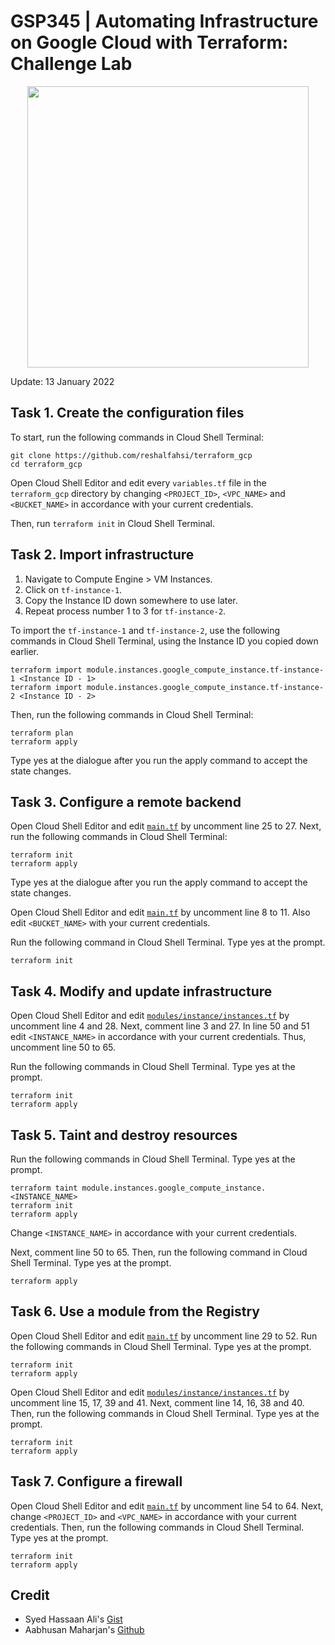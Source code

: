 # GSP345 | Automating Infrastructure on Google Cloud with Terraform: Challenge Lab


<div align="center">
    <a href="https://www.cloudskillsboost.google/public_profiles/b6ff4f06-e98a-4362-b579-a33dc8ecdb0f/badges/1640192">
       <img src="https://raw.githubusercontent.com/reshalfahsi/terraform_gcp/master/assets/badges.png" width = 450>
    </a>

</div>


Update: 13 January 2022


## Task 1. Create the configuration files

To start, run the following commands in Cloud Shell Terminal:

```
git clone https://github.com/reshalfahsi/terraform_gcp
cd terraform_gcp
```

Open Cloud Shell Editor and edit every `variables.tf` file in the `terraform_gcp` directory by changing `<PROJECT_ID>`, `<VPC_NAME>` and `<BUCKET_NAME>` in accordance with your current credentials.

Then, run `terraform init` in Cloud Shell Terminal.


## Task 2. Import infrastructure

1. Navigate to Compute Engine > VM Instances. 
2. Click on `tf-instance-1`. 
3. Copy the Instance ID down somewhere to use later. 
4. Repeat process number 1 to 3 for `tf-instance-2`.

To import the `tf-instance-1` and `tf-instance-2`, use the following commands in Cloud Shell Terminal, using the Instance ID you copied down earlier.

```
terraform import module.instances.google_compute_instance.tf-instance-1 <Instance ID - 1>
terraform import module.instances.google_compute_instance.tf-instance-2 <Instance ID - 2>

```

Then, run the following commands in Cloud Shell Terminal:

```
terraform plan
terraform apply
```

Type yes at the dialogue after you run the apply command to accept the state changes.


## Task 3. Configure a remote backend

Open Cloud Shell Editor and edit [`main.tf`]("./main.tf") by uncomment line 25 to 27. Next, run the following commands in Cloud Shell Terminal:

```
terraform init
terraform apply
```

Type yes at the dialogue after you run the apply command to accept the state changes.

Open Cloud Shell Editor and edit [`main.tf`]("./main.tf") by uncomment line 8 to 11. Also edit `<BUCKET_NAME>` with your current credentials.

Run the following command in Cloud Shell Terminal. Type yes at the prompt.

```
terraform init
```

## Task 4. Modify and update infrastructure

Open Cloud Shell Editor and edit [`modules/instance/instances.tf`]("./modules/instance/instances.tf") by uncomment line 4 and 28. Next, comment line 3 and 27. In line 50 and 51 edit `<INSTANCE_NAME>` in accordance with your current credentials. Thus, uncomment line 50 to 65.

Run the following commands in Cloud Shell Terminal. Type yes at the prompt.

```
terraform init
terraform apply
```

## Task 5. Taint and destroy resources

Run the following commands in Cloud Shell Terminal. Type yes at the prompt.

```
terraform taint module.instances.google_compute_instance.<INSTANCE_NAME>
terraform init
terraform apply
```

Change `<INSTANCE_NAME>` in accordance with your current credentials.

Next, comment line 50 to 65. Then, run the following command in Cloud Shell Terminal. Type yes at the prompt.

```
terraform apply
```

## Task 6. Use a module from the Registry

Open Cloud Shell Editor and edit [`main.tf`]("./main.tf") by uncomment line 29 to 52. Run the following commands in Cloud Shell Terminal. Type yes at the prompt.

```
terraform init
terraform apply
```

Open Cloud Shell Editor and edit [`modules/instance/instances.tf`]("./modules/instance/instances.tf") by uncomment line 15, 17, 39 and 41. Next, comment line 14, 16, 38 and 40. Then, run the following commands in Cloud Shell Terminal. Type yes at the prompt.

```
terraform init
terraform apply
```

## Task 7. Configure a firewall

Open Cloud Shell Editor and edit [`main.tf`]("./main.tf") by uncomment line 54 to 64. Next, change `<PROJECT_ID>` and `<VPC_NAME>` in accordance with your current credentials. Then, run the following commands in Cloud Shell Terminal. Type yes at the prompt.

```
terraform init
terraform apply
```

## Credit

- Syed Hassaan Ali's [Gist](https://gist.github.com/Syed-Hassaan/e41a83345832666846ee6be0f69c1f36)
- Aabhusan Maharjan's [Github](https://github.com/Aabhusan/terraform-labs)
